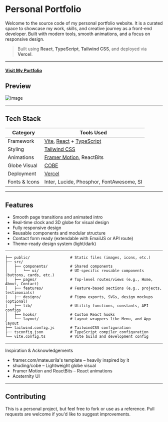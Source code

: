 # Personal Portfolio

Welcome to the source code of my personal portfolio website. It is a curated space to showcase my work, skills, and creative journey as a front-end developer. Built with modern tools, smooth animations, and a focus on responsive design.

> Built using **React**, **TypeScript**, **Tailwind CSS**, and deployed via **Vercel**.

---

#### [Visit My Portfolio]()

## Preview
![image](https://github.com/user-attachments/assets/b8ada515-a0ce-4c22-88aa-6ffbe9d92a7f)

---

## Tech Stack

| Category       | Tools Used                            |
|----------------|----------------------------------------|
| Framework      | [Vite](https://vite.dev/), [React](https://reactjs.org/) + [TypeScript](https://www.typescriptlang.org/) |
| Styling        | [Tailwind CSS](https://tailwindcss.com/) |
| Animations     | [Framer Motion](https://www.framer.com/motion/), ReactBits |
| Globe Visual   | [COBE](https://github.com/shuding/cobe) |
| Deployment     | [Vercel](https://vercel.com/) |
| Fonts & Icons  | Inter, Lucide, Phosphor, FontAwesome, SI |

---

## Features

- Smooth page transitions and animated intro
- Real-time clock and 3D globe for visual design
- Fully responsive design
- Reusable components and modular structure
- Contact form ready (extendable with EmailJS or API route)
- Theme-ready design system (light/dark)

---

```
├── public/                  # Static files (images, icons, etc.)
├── src/
│   ├── components/          # Shared components
│   │   └── ui/              # UI-specific reusable components (buttons, cards, etc.)
│   ├── pages/               # Top-level routes/views (e.g., Home, About, Contact)
│   ├── features/            # Feature-based sections (e.g., projects, testimonials)
│   ├── designs/             # Figma exports, SVGs, design mockups (optional)
│   ├── lib/                 # Utility functions, constants, API configs
│   ├── hooks/               # Custom React hooks
│   └── layout/              # Layout wrappers like Menu, and App layout
├── tailwind.config.js       # TailwindCSS configuration
├── tsconfig.json            # TypeScript compiler configuration
└── vite.config.ts           # Vite build and development config
```

---

Inspiration & Acknowledgements

- framer.com/mateusrila's template – heavily inspired by it
- shuding/cobe – Lightweight globe visual
- Framer Motion and ReactBits – React animations
- Aceternity UI

---

 ## Contributing
This is a personal project, but feel free to fork or use as a reference. Pull requests are welcome if you'd like to suggest improvements.
